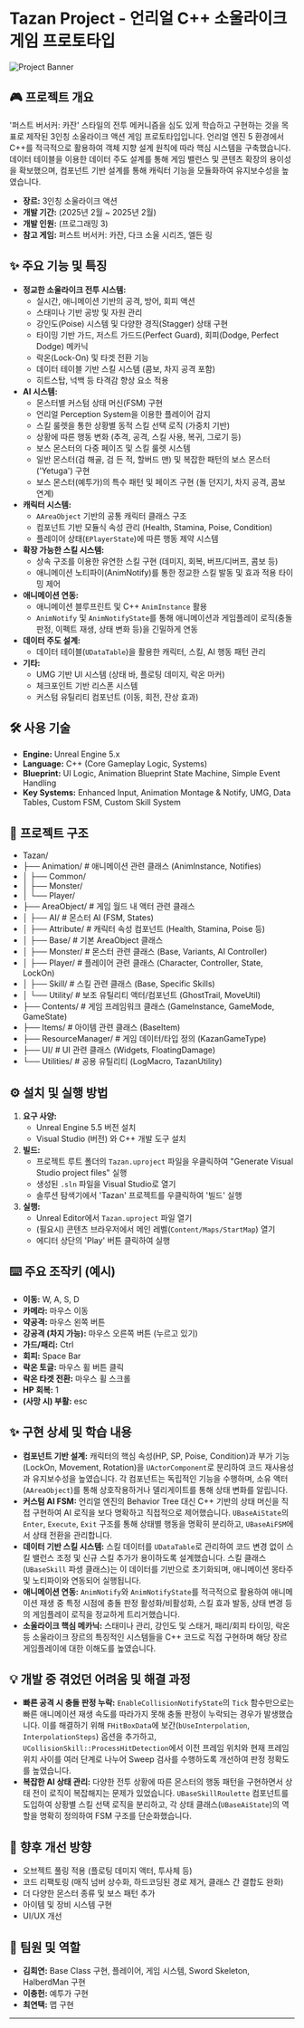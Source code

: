 # Tazan Project - 언리얼 C++ 소울라이크 게임 프로토타입

![Project Banner](khazan.png) 
## 🎮 프로젝트 개요

'퍼스트 버서커: 카잔' 스타일의 전투 메커니즘을 심도 있게 학습하고 구현하는 것을 목표로 제작된 3인칭 소울라이크 액션 게임 프로토타입입니다. 언리얼 엔진 5 환경에서 C++를 적극적으로 활용하여 객체 지향 설계 원칙에 따라 핵심 시스템을 구축했습니다. 데이터 테이블을 이용한 데이터 주도 설계를 통해 게임 밸런스 및 콘텐츠 확장의 용이성을 확보했으며, 컴포넌트 기반 설계를 통해 캐릭터 기능을 모듈화하여 유지보수성을 높였습니다.

* **장르:** 3인칭 소울라이크 액션
* **개발 기간:** (2025년 2월 ~ 2025년 2월)
* **개발 인원:** (프로그래밍 3)
* **참고 게임:** 퍼스트 버서커: 카잔, 다크 소울 시리즈, 엘든 링

## ✨ 주요 기능 및 특징

* **정교한 소울라이크 전투 시스템:**
	* 실시간, 애니메이션 기반의 공격, 방어, 회피 액션
    * 스태미나 기반 공방 및 자원 관리
    * 강인도(Poise) 시스템 및 다양한 경직(Stagger) 상태 구현
    * 타이밍 기반 가드, 저스트 가드드(Perfect Guard), 회피(Dodge, Perfect Dodge) 메카닉
    * 락온(Lock-On) 및 타겟 전환 기능
    * 데이터 테이블 기반 스킬 시스템 (콤보, 차지 공격 포함)
    * 히트스탑, 넉백 등 타격감 향상 요소 적용
* **AI 시스템:**
    * 몬스터별 커스텀 상태 머신(FSM) 구현
    * 언리얼 Perception System을 이용한 플레이어 감지
    * 스킬 룰렛을 통한 상황별 동적 스킬 선택 로직 (가중치 기반)
	* 상황에 따른 행동 변화 (추격, 공격, 스킬 사용, 복귀, 그로기 등)
    * 보스 몬스터의 다중 페이즈 및 스킬 룰렛 시스템
	* 일반 몬스터(검 해골, 검 든 적, 할버드 맨) 및 복잡한 패턴의 보스 몬스터('Yetuga') 구현
    * 보스 몬스터(예투가)의 특수 패턴 및 페이즈 구현 (돌 던지기, 차지 공격, 콤보 연계)
* **캐릭터 시스템:**
    * `AAreaObject` 기반의 공통 캐릭터 클래스 구조
    * 컴포넌트 기반 모듈식 속성 관리 (Health, Stamina, Poise, Condition)
    * 플레이어 상태(`EPlayerState`)에 따른 행동 제약 시스템
* **확장 가능한 스킬 시스템:**
    * 상속 구조를 이용한 유연한 스킬 구현 (데미지, 회복, 버프/디버프, 콤보 등)
    * 애니메이션 노티파이(AnimNotify)를 통한 정교한 스킬 발동 및 효과 적용 타이밍 제어
* **애니메이션 연동:**
    * 애니메이션 블루프린트 및 C++ `AnimInstance` 활용
    * `AnimNotify` 및 `AnimNotifyState`를 통해 애니메이션과 게임플레이 로직(충돌 판정, 이펙트 재생, 상태 변화 등)을 긴밀하게 연동
* **데이터 주도 설계:**
    * 데이터 테이블(`UDataTable`)을 활용한 캐릭터, 스킬, AI 행동 패턴 관리
* **기타:**
    * UMG 기반 UI 시스템 (상태 바, 플로팅 데미지, 락온 마커)
    * 체크포인트 기반 리스폰 시스템
    * 커스텀 유틸리티 컴포넌트 (이동, 회전, 잔상 효과)

## 🛠️ 사용 기술

* **Engine:** Unreal Engine 5.x
* **Language:** C++ (Core Gameplay Logic, Systems)
* **Blueprint:** UI Logic, Animation Blueprint State Machine, Simple Event Handling
* **Key Systems:** Enhanced Input, Animation Montage & Notify, UMG, Data Tables, Custom FSM, Custom Skill System

## 📂 프로젝트 구조

* Tazan/
* ├── Animation/      # 애니메이션 관련 클래스 (AnimInstance, Notifies)
* │   ├── Common/
* │   ├── Monster/
* │   └── Player/
* ├── AreaObject/     # 게임 월드 내 액터 관련 클래스
* │   ├── AI/         # 몬스터 AI (FSM, States)
* │   ├── Attribute/  # 캐릭터 속성 컴포넌트 (Health, Stamina, Poise 등)
* │   ├── Base/       # 기본 AreaObject 클래스
* │   ├── Monster/    # 몬스터 관련 클래스 (Base, Variants, AI Controller)
* │   ├── Player/     # 플레이어 관련 클래스 (Character, Controller, State, LockOn)
* │   ├── Skill/      # 스킬 관련 클래스 (Base, Specific Skills)
* │   └── Utility/    # 보조 유틸리티 액터/컴포넌트 (GhostTrail, MoveUtil)
* ├── Contents/       # 게임 프레임워크 클래스 (GameInstance, GameMode, GameState)
* ├── Items/          # 아이템 관련 클래스 (BaseItem)
* ├── ResourceManager/ # 게임 데이터/타입 정의 (KazanGameType)
* ├── UI/             # UI 관련 클래스 (Widgets, FloatingDamage)
* └── Utilities/      # 공용 유틸리티 (LogMacro, TazanUtility)


## ⚙️ 설치 및 실행 방법

1.  **요구 사양:**
    * Unreal Engine 5.5 버전 설치
    * Visual Studio (버전) 와 C++ 개발 도구 설치
2.  **빌드:**
    * 프로젝트 루트 폴더의 `Tazan.uproject` 파일을 우클릭하여 "Generate Visual Studio project files" 실행
    * 생성된 `.sln` 파일을 Visual Studio로 열기
    * 솔루션 탐색기에서 'Tazan' 프로젝트를 우클릭하여 '빌드' 실행
3.  **실행:**
    * Unreal Editor에서 `Tazan.uproject` 파일 열기
    * (필요시) 콘텐츠 브라우저에서 메인 레벨(`Content/Maps/StartMap`) 열기
    * 에디터 상단의 'Play' 버튼 클릭하여 실행

## ⌨️ 주요 조작키 (예시)

* **이동:** W, A, S, D
* **카메라:** 마우스 이동
* **약공격:** 마우스 왼쪽 버튼
* **강공격 (차지 가능):** 마우스 오른쪽 버튼 (누르고 있기)
* **가드/패리:** Ctrl
* **회피:** Space Bar
* **락온 토글:** 마우스 휠 버튼 클릭
* **락온 타겟 전환:** 마우스 휠 스크롤
* **HP 회복:** 1
* **(사망 시) 부활:** esc

## ✨ 구현 상세 및 학습 내용

* **컴포넌트 기반 설계:** 캐릭터의 핵심 속성(HP, SP, Poise, Condition)과 부가 기능(LockOn, Movement, Rotation)을 `UActorComponent`로 분리하여 코드 재사용성과 유지보수성을 높였습니다. 각 컴포넌트는 독립적인 기능을 수행하며, 소유 액터(`AAreaObject`)를 통해 상호작용하거나 델리게이트를 통해 상태 변화를 알립니다.
* **커스텀 AI FSM:** 언리얼 엔진의 Behavior Tree 대신 C++ 기반의 상태 머신을 직접 구현하여 AI 로직을 보다 명확하고 직접적으로 제어했습니다. `UBaseAiState`의 `Enter`, `Execute`, `Exit` 구조를 통해 상태별 행동을 명확히 분리하고, `UBaseAiFSM`에서 상태 전환을 관리합니다.
* **데이터 기반 스킬 시스템:** 스킬 데이터를 `UDataTable`로 관리하여 코드 변경 없이 스킬 밸런스 조정 및 신규 스킬 추가가 용이하도록 설계했습니다. 스킬 클래스(`UBaseSkill` 파생 클래스)는 이 데이터를 기반으로 초기화되며, 애니메이션 몽타주 및 노티파이와 연동되어 실행됩니다.
* **애니메이션 연동:** `AnimNotify`와 `AnimNotifyState`를 적극적으로 활용하여 애니메이션 재생 중 특정 시점에 충돌 판정 활성화/비활성화, 스킬 효과 발동, 상태 변경 등의 게임플레이 로직을 정교하게 트리거했습니다.
* **소울라이크 핵심 메카닉:** 스태미나 관리, 강인도 및 스태거, 패리/회피 타이밍, 락온 등 소울라이크 장르의 특징적인 시스템들을 C++ 코드로 직접 구현하며 해당 장르 게임플레이에 대한 이해도를 높였습니다.

## 💡 개발 중 겪었던 어려움 및 해결 과정

*  **빠른 공격 시 충돌 판정 누락:** `EnableCollisionNotifyState`의 `Tick` 함수만으로는 빠른 애니메이션 재생 속도를 따라가지 못해 충돌 판정이 누락되는 경우가 발생했습니다. 이를 해결하기 위해 `FHitBoxData`에 보간(`bUseInterpolation`, `InterpolationSteps`) 옵션을 추가하고, `UCollisionSkill::ProcessHitDetection`에서 이전 프레임 위치와 현재 프레임 위치 사이를 여러 단계로 나누어 Sweep 검사를 수행하도록 개선하여 판정 정확도를 높였습니다.
*  **복잡한 AI 상태 관리:** 다양한 전투 상황에 따른 몬스터의 행동 패턴을 구현하면서 상태 전이 로직이 복잡해지는 문제가 있었습니다. `UBaseSkillRoulette` 컴포넌트를 도입하여 상황별 스킬 선택 로직을 분리하고, 각 상태 클래스(`UBaseAiState`)의 역할을 명확히 정의하여 FSM 구조를 단순화했습니다.

## 🚀 향후 개선 방향

* 오브젝트 풀링 적용 (플로팅 데미지 액터, 투사체 등)
* 코드 리팩토링 (매직 넘버 상수화, 하드코딩된 경로 제거, 클래스 간 결합도 완화)
* 더 다양한 몬스터 종류 및 보스 패턴 추가
* 아이템 및 장비 시스템 구현
* UI/UX 개선

## 👥 팀원 및 역할

* **김희연:** Base Class 구현, 플레이어, 게임 시스템, Sword Skeleton, HalberdMan 구현
* **이충헌:** 예투가 구현
* **최연택:** 맵 구현

---
